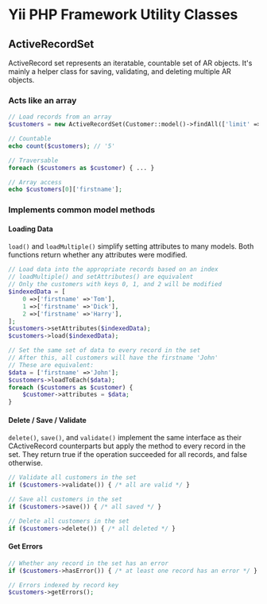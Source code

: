 # Yii PHP Framework Utility Classes

## ActiveRecordSet

ActiveRecord set represents an iteratable, countable set of AR objects. It's mainly a helper
class for saving, validating, and deleting multiple AR objects.

### Acts like an array

```php
// Load records from an array
$customers = new ActiveRecordSet(Customer::model()->findAll(['limit' =>5]));

// Countable
echo count($customers); // '5'

// Traversable
foreach ($customers as $customer) { ... }

// Array access
echo $customers[0]['firstname'];
```

### Implements common model methods

#### Loading Data

`load()` and `loadMultiple()` simplify setting attributes to many models. Both functions return
whether any attributes were modified.

```php
// Load data into the appropriate records based on an index
// loadMultiple() and setAttributes() are equivalent
// Only the customers with keys 0, 1, and 2 will be modified
$indexedData = [
    0 =>['firstname' =>'Tom'],
    1 =>['firstname' =>'Dick'],
    2 =>['firstname' =>'Harry'],
];
$customers->setAttributes($indexedData);
$customers->load($indexedData);

// Set the same set of data to every record in the set
// After this, all customers will have the firstname 'John'
// These are equivalent:
$data = ['firstname' =>'John'];
$customers->loadToEach($data);
foreach ($customers as $customer) {
    $customer->attributes = $data;
}
```

#### Delete / Save / Validate

`delete()`, `save()`, and `validate()` implement the same interface as their CActiveRecord counterparts
but apply the method to every record in the set. They return true if the operation succeeded for all
records, and false otherwise.

```php
// Validate all customers in the set
if ($customers->validate()) { /* all are valid */ }

// Save all customers in the set
if ($customers->save()) { /* all saved */ }

// Delete all customers in the set
if ($customers->delete()) { /* all deleted */ }
```

#### Get Errors

```php
// Whether any record in the set has an error
if ($customers->hasError()) { /* at least one record has an error */ }

// Errors indexed by record key
$customers->getErrors();
```
